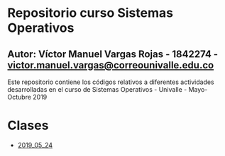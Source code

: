 # Repositorio curso Sistemas Operativos
## Autor: Víctor Manuel Vargas Rojas - 1842274 - victor.manuel.vargas@correounivalle.edu.co

Este repositorio contiene los códigos relativos a diferentes actividades
desarrolladas en el curso de Sistemas Operativos - Univalle - Mayo-Octubre 2019

# Clases

* [2019_05_24](2019_05_24)
